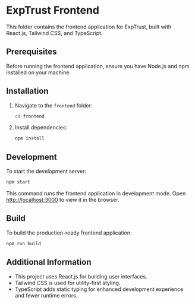 # ExpTrust Frontend

This folder contains the frontend application for ExpTrust, built with React.js, Tailwind CSS, and TypeScript.

## Prerequisites

Before running the frontend application, ensure you have Node.js and npm installed on your machine.

## Installation

1. Navigate to the `frontend` folder:
   ```bash
   cd frontend
   ```

2. Install dependencies:
   ```bash
   npm install
   ```

## Development

To start the development server:

```bash
npm start
```

This command runs the frontend application in development mode.
Open [http://localhost:3000](http://localhost:3000) to view it in the browser.

## Build

To build the production-ready frontend application:

```bash
npm run build
```

## Additional Information

- This project uses React.js for building user interfaces.
- Tailwind CSS is used for utility-first styling.
- TypeScript adds static typing for enhanced development experience and fewer runtime errors.
